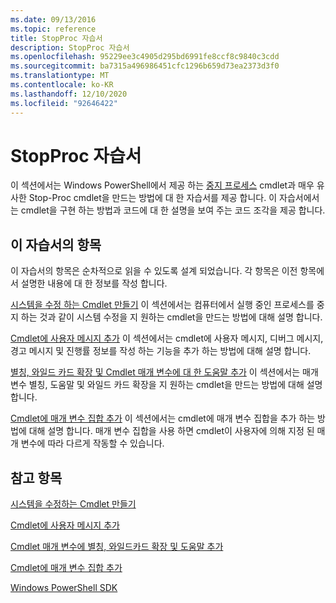 ```yaml
---
ms.date: 09/13/2016
ms.topic: reference
title: StopProc 자습서
description: StopProc 자습서
ms.openlocfilehash: 95229ee3c4905d295bd6991fe8ccf8c9840c3cdd
ms.sourcegitcommit: ba7315a496986451cfc1296b659d73ea2373d3f0
ms.translationtype: MT
ms.contentlocale: ko-KR
ms.lasthandoff: 12/10/2020
ms.locfileid: "92646422"
---
```

# <a name="stopproc-tutorial"></a>StopProc 자습서

이 섹션에서는 Windows PowerShell에서 제공 하는 [중지 프로세스](/powershell/module/Microsoft.PowerShell.Management/Stop-Process) cmdlet과 매우 유사한 Stop-Proc cmdlet을 만드는 방법에 대 한 자습서를 제공 합니다. 이 자습서에서는 cmdlet을 구현 하는 방법과 코드에 대 한 설명을 보여 주는 코드 조각을 제공 합니다.

## <a name="topics-in-this-tutorial"></a>이 자습서의 항목

이 자습서의 항목은 순차적으로 읽을 수 있도록 설계 되었습니다. 각 항목은 이전 항목에서 설명한 내용에 대 한 정보를 작성 합니다.

[시스템을 수정 하는 Cmdlet 만들기](./creating-a-cmdlet-that-modifies-the-system.md) 이 섹션에서는 컴퓨터에서 실행 중인 프로세스를 중지 하는 것과 같이 시스템 수정을 지 원하는 cmdlet을 만드는 방법에 대해 설명 합니다.

[Cmdlet에 사용자 메시지 추가](./adding-user-messages-to-your-cmdlet.md) 이 섹션에서는 cmdlet에 사용자 메시지, 디버그 메시지, 경고 메시지 및 진행률 정보를 작성 하는 기능을 추가 하는 방법에 대해 설명 합니다.

[별칭, 와일드 카드 확장 및 Cmdlet 매개 변수에 대 한 도움말 추가](./adding-aliases-wildcard-expansion-and-help-to-cmdlet-parameters.md) 이 섹션에서는 매개 변수 별칭, 도움말 및 와일드 카드 확장을 지 원하는 cmdlet을 만드는 방법에 대해 설명 합니다.

[Cmdlet에 매개 변수 집합 추가](./adding-parameter-sets-to-a-cmdlet.md) 이 섹션에서는 cmdlet에 매개 변수 집합을 추가 하는 방법에 대해 설명 합니다. 매개 변수 집합을 사용 하면 cmdlet이 사용자에 의해 지정 된 매개 변수에 따라 다르게 작동할 수 있습니다.

## <a name="see-also"></a>참고 항목

[시스템을 수정하는 Cmdlet 만들기](./creating-a-cmdlet-that-modifies-the-system.md)

[Cmdlet에 사용자 메시지 추가](./adding-user-messages-to-your-cmdlet.md)

[Cmdlet 매개 변수에 별칭, 와일드카드 확장 및 도움말 추가](./adding-aliases-wildcard-expansion-and-help-to-cmdlet-parameters.md)

[Cmdlet에 매개 변수 집합 추가](./adding-parameter-sets-to-a-cmdlet.md)

[Windows PowerShell SDK](../windows-powershell-reference.md)

